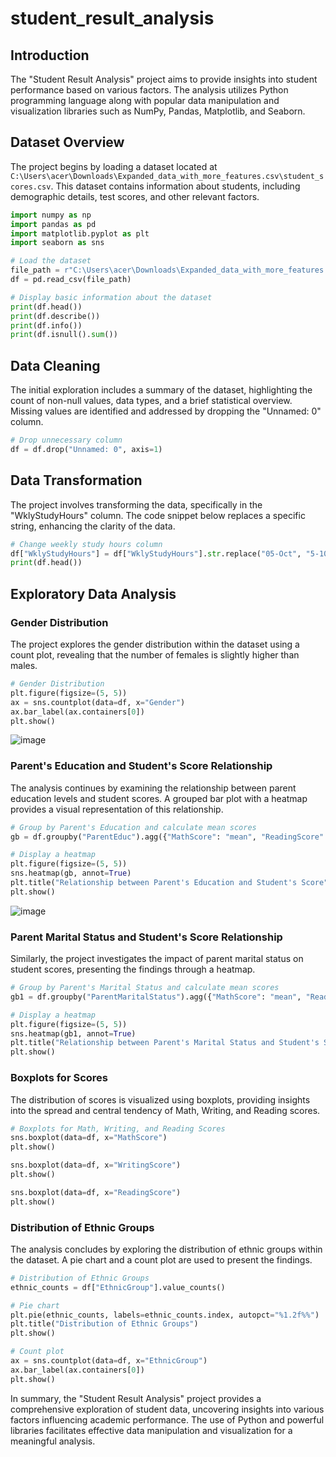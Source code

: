 # student_result_analysis

## Introduction

The "Student Result Analysis" project aims to provide insights into student performance based on various factors. The analysis utilizes Python programming language along with popular data manipulation and visualization libraries such as NumPy, Pandas, Matplotlib, and Seaborn.

## Dataset Overview

The project begins by loading a dataset located at `C:\Users\acer\Downloads\Expanded_data_with_more_features.csv\student_scores.csv`. This dataset contains information about students, including demographic details, test scores, and other relevant factors.

```python
import numpy as np
import pandas as pd
import matplotlib.pyplot as plt
import seaborn as sns

# Load the dataset
file_path = r"C:\Users\acer\Downloads\Expanded_data_with_more_features.csv\student_scores.csv"
df = pd.read_csv(file_path)

# Display basic information about the dataset
print(df.head())
print(df.describe())
print(df.info())
print(df.isnull().sum())
```

## Data Cleaning

The initial exploration includes a summary of the dataset, highlighting the count of non-null values, data types, and a brief statistical overview. Missing values are identified and addressed by dropping the "Unnamed: 0" column.

```python
# Drop unnecessary column
df = df.drop("Unnamed: 0", axis=1)
```

## Data Transformation

The project involves transforming the data, specifically in the "WklyStudyHours" column. The code snippet below replaces a specific string, enhancing the clarity of the data.

```python
# Change weekly study hours column
df["WklyStudyHours"] = df["WklyStudyHours"].str.replace("05-Oct", "5-10")
print(df.head())
```

## Exploratory Data Analysis

### Gender Distribution

The project explores the gender distribution within the dataset using a count plot, revealing that the number of females is slightly higher than males.

```python
# Gender Distribution
plt.figure(figsize=(5, 5))
ax = sns.countplot(data=df, x="Gender")
ax.bar_label(ax.containers[0])
plt.show()
```
![image](https://github.com/no37no37/student_result_analysis/assets/132648428/aad4f522-03a7-4304-933c-80ba8a526acf)


### Parent's Education and Student's Score Relationship

The analysis continues by examining the relationship between parent education levels and student scores. A grouped bar plot with a heatmap provides a visual representation of this relationship.

```python
# Group by Parent's Education and calculate mean scores
gb = df.groupby("ParentEduc").agg({"MathScore": "mean", "ReadingScore": "mean", "WritingScore": "mean"})

# Display a heatmap
plt.figure(figsize=(5, 5))
sns.heatmap(gb, annot=True)
plt.title("Relationship between Parent's Education and Student's Score")
plt.show()
```
![image](https://github.com/no37no37/student_result_analysis/assets/132648428/d084e209-bf07-4e67-8172-f8db17c50d5d)


### Parent Marital Status and Student's Score Relationship

Similarly, the project investigates the impact of parent marital status on student scores, presenting the findings through a heatmap.

```python
# Group by Parent's Marital Status and calculate mean scores
gb1 = df.groupby("ParentMaritalStatus").agg({"MathScore": "mean", "ReadingScore": "mean", "WritingScore": "mean"})

# Display a heatmap
plt.figure(figsize=(5, 5))
sns.heatmap(gb1, annot=True)
plt.title("Relationship between Parent's Marital Status and Student's Score")
plt.show()
```

### Boxplots for Scores

The distribution of scores is visualized using boxplots, providing insights into the spread and central tendency of Math, Writing, and Reading scores.

```python
# Boxplots for Math, Writing, and Reading Scores
sns.boxplot(data=df, x="MathScore")
plt.show()

sns.boxplot(data=df, x="WritingScore")
plt.show()

sns.boxplot(data=df, x="ReadingScore")
plt.show()
```

### Distribution of Ethnic Groups

The analysis concludes by exploring the distribution of ethnic groups within the dataset. A pie chart and a count plot are used to present the findings.

```python
# Distribution of Ethnic Groups
ethnic_counts = df["EthnicGroup"].value_counts()

# Pie chart
plt.pie(ethnic_counts, labels=ethnic_counts.index, autopct="%1.2f%%")
plt.title("Distribution of Ethnic Groups")
plt.show()

# Count plot
ax = sns.countplot(data=df, x="EthnicGroup")
ax.bar_label(ax.containers[0])
plt.show()
```

In summary, the "Student Result Analysis" project provides a comprehensive exploration of student data, uncovering insights into various factors influencing academic performance. The use of Python and powerful libraries facilitates effective data manipulation and visualization for a meaningful analysis.
